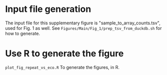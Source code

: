 # Input file generation
The input file for this supplementary figure is "sample_to_array_counts.tsv", used for Fig. 1 as well. See `Figures/Main/Fig_1/prep_tsv_from_duckdb.sh` for how to generate.
# Use R to generate the figure
`plot_fig_repeat_vs_eco.R`
To generate the figures, in R.
